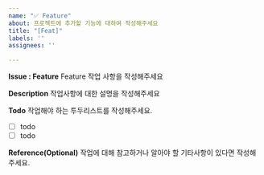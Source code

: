 ```yaml
---
name: "✅ Feature"
about: 프로젝트에 추가할 기능에 대하여 작성해주세요
title: "[Feat]"
labels: ''
assignees: ''

---
```


**Issue : Feature**
Feature 작업 사항을 작성해주세요

**Description**
작업사항에 대한 설명을 작성해주세요


**Todo**
작업해야 하는 투두리스트를 작성해주세요.
- [ ] todo
- [ ] todo

**Reference(Optional)**
작업에 대해 참고하거나 알아야 할 기타사항이 있다면 작성해주세요.
